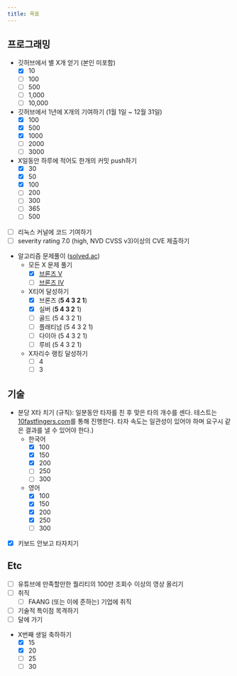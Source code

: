 ```yaml
---
title: 목표
---
```


## 프로그래밍

- 깃허브에서 별 X개 얻기 (본인 미포함)
  - [x] 10
  - [ ] 100
  - [ ] 500
  - [ ] 1,000
  - [ ] 10,000
- 깃허브에서 1년에 X개의 기여하기 (1월 1일 ~ 12월 31일)
  - [x] 100
  - [x] 500
  - [x] 1000
  - [ ] 2000
  - [ ] 3000
- X일동안 하루에 적어도 한개의 커밋 push하기
  - [x] 30
  - [x] 50
  - [x] 100
  - [ ] 200
  - [ ] 300
  - [ ] 365
  - [ ] 500
- [ ] 리눅스 커널에 코드 기여하기
- [ ] severity rating 7.0 (high, NVD CVSS v3)이상의 CVE 제출하기
- 알고리즘 문제풀이 ([solved.ac](https://solved.ac))
  - 모든 X 문제 풀기
    - [x] [브론즈 V](https://solved.ac/problems/level/1)
    - [ ] [브론즈 IV](https://solved.ac/problems/level/2)
  - X티어 달성하기
    - [x] 브론즈 (**5 4 3 2 1**)
    - [x] 실버 (**5 4 3 2** 1)
    - [ ] 골드 (5 4 3 2 1)
    - [ ] 플래티넘 (5 4 3 2 1)
    - [ ] 다이아 (5 4 3 2 1)
    - [ ] 루비 (5 4 3 2 1)
  - X자리수 랭킹 달성하기
    - [ ] 4
    - [ ] 3

## 기술

- 분당 X타 치기 (규칙): 일분동안 타자를 친 후 맞은 타의 개수를 센다. 테스트는 [10fastfingers.com](https://10fastfingers.com/typing-test)를 통해 진행한다. 타자 속도는 일관성이 있어야 하며 요구시 같은 결과를 낼 수 있어야 한다.)
  - 한국어
    - [x] 100
    - [x] 150
    - [x] 200
    - [ ] 250
    - [ ] 300
  - 영어
    - [x] 100
    - [x] 150
    - [x] 200
    - [x] 250
    - [ ] 300
- [x] 키보드 안보고 타자치기

## Etc

- [ ] 유튜브에 만족할만한 퀄리티의 100만 조회수 이상의 영상 올리기
- [ ] 취직
  - [ ] FAANG (또는 이에 준하는) 기업에 취직
- [ ] 기술적 특이점 목격하기
- [ ] 달에 가기
- X번째 생일 축하하기
  - [x] 15
  - [x] 20
  - [ ] 25
  - [ ] 30
